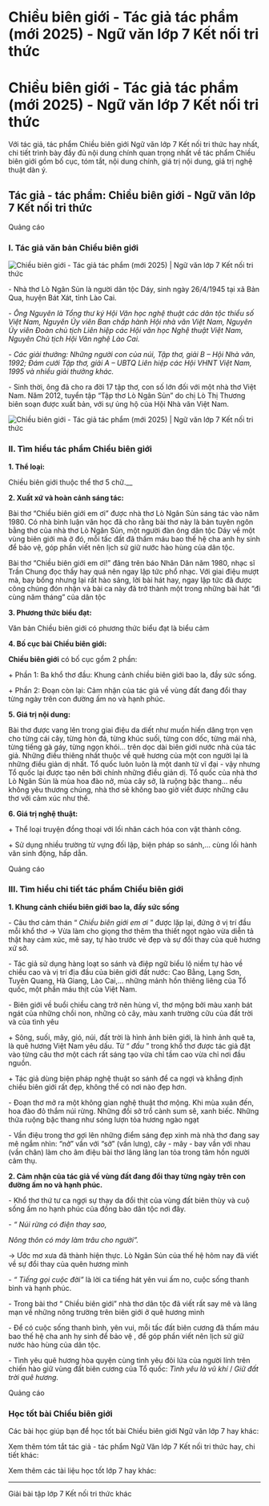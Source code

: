 # Chiều biên giới - Tác giả tác phẩm (mới 2025) - Ngữ văn lớp 7 Kết nối tri thức

# Chiều biên giới - Tác giả tác phẩm (mới 2025) - Ngữ văn lớp 7 Kết nối tri thức

Với tác giả, tác phẩm Chiều biên giới Ngữ văn lớp 7 Kết nối tri thức hay nhất, chi tiết trình bày đầy đủ nội dung chính quan trọng nhất về tác phẩm Chiều biên giới gồm bố cục, tóm tắt, nội dung chính, giá trị nội dung, giá trị nghệ thuật dàn ý.

## Tác giả - tác phẩm: Chiều biên giới - Ngữ văn lớp 7 Kết nối tri thức

Quảng cáo

### **I. Tác giả văn bản Chiều biên giới**

![Chiều biên giới - Tác giả tác phẩm \(mới 2025\) | Ngữ văn lớp 7 Kết nối tri thức](https://vietjack.com/soan-van-lop-7-kn/images/tac-gia-tac-pham-chieu-bien-gioi.PNG)

\- Nhà thơ Lò Ngân Sủn là người dân tộc Dáy, sinh ngày 26/4/1945 tại xã Bản Qua, huyện Bát Xát, tỉnh Lào Cai.

\-  _Ông Nguyên là Tổng thư ký Hội Văn học nghệ thuật các dân tộc thiểu số Việt Nam, Nguyên Ủy viên Ban chấp hành Hội nhà văn Việt Nam, Nguyên Ủy viên Đoàn chủ tịch Liên hiệp các Hội văn học Nghệ thuật Việt Nam, Nguyên Chủ tịch Hội Văn nghệ Lào Cai._

_\- Các giải thưởng: Những người con của núi, Tập thơ, giải B – Hội Nhà văn, 1992; Đám cưới Tập thơ, giải A – UBTQ Liên hiệp các Hội VHNT Việt Nam, 1995 và nhiều giải thưởng khác._

\- Sinh thời, ông đã cho ra đời 17 tập thơ, con số lớn đối với một nhà thơ Việt Nam. Năm 2012, tuyển tập “Tập thơ Lò Ngân Sủn” do chị Lò Thị Thương biên soạn được xuất bản, với sự ủng hộ của Hội Nhà văn Việt Nam.

![Chiều biên giới - Tác giả tác phẩm \(mới 2025\) | Ngữ văn lớp 7 Kết nối tri thức](https://vietjack.com/soan-van-lop-7-kn/images/tac-gia-tac-pham-chieu-bien-gioi-1.PNG)

### **II. Tìm hiểu tác phẩm Chiều biên giới**

**1\. Thể loại:**

Chiều biên giới thuộc thể thơ 5 chữ.__

**2\. Xuất xứ và hoàn cảnh sáng tác:**

Bài thơ “Chiều biên giới em ơi” được nhà thơ Lò Ngân Sủn sáng tác vào năm 1980. Có nhà bình luận văn học đã cho rằng bài thơ này là bản tuyên ngôn bằng thơ của nhà thơ Lò Ngân Sủn, một người đàn ông dân tộc Dáy về một vùng biên giới mà ở đó, mỗi tấc đất đã thấm máu bao thế hệ cha anh hy sinh để bảo vệ, góp phần viết nên lịch sử giữ nước hào hùng của dân tộc.

Bài thơ “Chiều biên giới em ơi!” đăng trên báo Nhân Dân năm 1980, nhạc sĩ Trần Chung đọc thấy hay quá nên ngay lập tức phổ nhạc. Với giai điệu mượt mà, bay bổng nhưng lại rất hào sảng, lời bài hát hay, ngay lập tức đã được công chúng đón nhận và bài ca này đã trở thành một trong những bài hát “đi cùng năm tháng” của dân tộc

**3\. Phương thức biểu đạt:**

Văn bản Chiều biên giới có phương thức biểu đạt là biểu cảm

**4\. Bố cục bài Chiều biên giới:**

**Chiều biên giới** có bố cục gồm 2 phần: 

\+ Phần 1: Ba khổ thơ đầu: Khung cảnh chiều biên giới bao la, đầy sức sống.

\+ Phần 2: Đoạn còn lại: Cảm nhận của tác giả về vùng đất đang đổi thay từng ngày trên con đường ấm no và hạnh phúc.

**5\. Giá trị nội dung:**

Bài thơ được vang lên trong giai điệu da diết như muốn hiến dâng trọn vẹn cho từng cái cây, từng hòn đá, từng khúc suối, từng con dốc, từng mái nhà, từng tiếng gà gáy, từng ngọn khói… trên dọc dài biên giới nước nhà của tác giả. Những điều thiêng nhất thuộc về quê hương của một con người lại là những điều giản dị nhất. Tổ quốc luôn luôn là một danh từ vĩ đại - vậy nhưng Tổ quốc lại được tạo nên bởi chính những điều giản dị. Tổ quốc của nhà thơ Lò Ngân Sủn là mùa hoa đào nở, mùa cây sở, là ruộng bậc thang… nếu không yêu thương chúng, nhà thơ sẽ không bao giờ viết được những câu thơ với cảm xúc như thế.

**6\. Giá trị nghệ thuật:**

\+ Thể loại truyện đồng thoại với lối nhân cách hóa con vật thành công. 

\+ Sử dụng nhiều trường từ vựng đối lập, biện pháp so sánh,... cùng lối hành văn sinh động, hấp dẫn.

Quảng cáo

### **III. Tìm hiểu chi tiết tác phẩm Chiều biên giới**

**1\. Khung cảnh chiều biên giới bao la, đầy sức sống**

\- Câu thơ cảm thán “ _Chiều biên giới em ơi_ ” được lặp lại, đứng ở vị trí đầu mỗi khổ thơ → Vừa làm cho giọng thơ thêm tha thiết ngọt ngào vừa diễn tả thật hay cảm xúc, mê say, tự hào trước vẻ đẹp và sự đổi thay của quê hương xứ sở.

\- Tác giả sử dụng hàng loạt so sánh và điệp ngữ biểu lộ niềm tự hào về chiều cao và vị trí địa đầu của biên giới đất nước: Cao Bằng, Lạng Sơn, Tuyên Quang, Hà Giang, Lào Cai,... những mảnh hồn thiêng liêng của Tổ quốc, một phần máu thịt của Việt Nam.

\- Biên giới về buổi chiều càng trở nên hùng vĩ, thơ mộng bởi màu xanh bát ngát của những chồi non, những cỏ cây, màu xanh trường cữu của đất trời và của tình yêu

\+ Sông, suối, mây, gió, núi, đất trời là hình ảnh biên giới, là hình ảnh quê ta, là quê hương Việt Nam yêu dấu. Từ “ _đầu_ ” trong khổ thơ được tác giả đặt vào từng câu thơ một cách rất sáng tạo vừa chỉ tầm cao vừa chỉ nơi đầu nguồn.

\+ Tác giả dùng biện pháp nghệ thuật so sánh để ca ngợi và khẳng định chiều biên giới rất đẹp, không thể có nơi nào đẹp hơn.

\- Đoạn thơ mở ra một không gian nghệ thuật thơ mộng. Khi mùa xuân đến, hoa đào đỏ thắm núi rừng. Những đồi sở trổ cành sum sê, xanh biếc. Những thửa ruộng bậc thang như sóng lượn tỏa hương ngào ngạt

\- Vần điệu trong thơ gợi lên những điểm sáng đẹp xinh mà nhà thơ đang say mê ngắm nhìn: “nở” vần với “sở” (vần lưng), cây - mây - bay vần với nhau (vần chân) làm cho âm điệu bài thơ lâng lâng lan tỏa trong tâm hồn người cảm thụ. 

**2\. Cảm nhận của tác giả về vùng đất đang đổi thay từng ngày trên con đường ấm no và hạnh phúc.**

\- Khổ thơ thứ tư ca ngợi sự thay da đổi thịt của vùng đất biên thùy và cuộ sống ấm no hạnh phúc của đồng bào dân tộc nơi đây.

\-  _“ Núi rừng có điện thay sao,_

_Nông thôn có máy làm trâu cho người”._

→ Ước mơ xưa đã thành hiện thực. Lò Ngân Sủn của thế hệ hôm nay đã viết về sự đổi thay của quên hương mình

\- _“ Tiếng gọi cuộc đời”_ là lời ca tiếng hát yên vui ấm no, cuộc sống thanh bình và hạnh phúc. 

\- Trong bài thơ “ Chiều biên giới” nhà thơ dân tộc đã viết rất say mê và lãng mạn về những nông trường trên biên giới ở quê hương mình

\- Để có cuộc sống thanh bình, yên vui, mỗi tấc đất biên cương đã thấm máu bao thế hệ cha anh hy sinh để bảo vệ , để góp phần viết nên lịch sử giữ nước hào hùng của dân tộc. 

\- Tình yêu quê hương hòa quyện cùng tình yêu đôi lứa của người lính trên chiến hào giữ vùng đất biên cương của Tổ quốc:  _Tình yêu là vũ khí_ /  _Giữ đất trời quê hương._

Quảng cáo

### **Học tốt bài Chiều biên giới**

Các bài học giúp bạn để học tốt bài Chiều biên giới Ngữ văn lớp 7 hay khác:

Xem thêm tóm tắt tác giả - tác phẩm Ngữ Văn lớp 7 Kết nối tri thức hay, chi tiết khác:

Xem thêm các tài liệu học tốt lớp 7 hay khác:

* * *

Giải bài tập lớp 7 Kết nối tri thức khác

